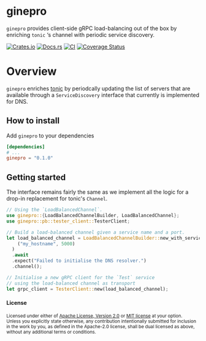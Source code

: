 # ginepro

`ginepro` provides client-side gRPC load-balancing out of the box by enriching `tonic` ‘s channel with periodic service discovery.

[![Crates.io](https://img.shields.io/crates/v/ginepro.svg)](https://crates.io/crates/ginepro)
[![Docs.rs](https://docs.rs/ginepro/badge.svg)](https://docs.rs/ginepro)
[![CI](https://github.com/TrueLayer/ginepro/workflows/CI/badge.svg)](https://github.com/TrueLayer/ginepro/actions)
[![Coverage Status](https://coveralls.io/repos/github/TrueLayer/ginepro/badge.svg?branch=main&t=UWgSpm)](https://coveralls.io/github/TrueLayer/ginepro?branch=main)

# Overview

`ginepro` enriches [tonic](https://github.com/hyperium/tonic) by periodcally updating the list of
servers that are available through a `ServiceDiscovery` interface that currently is implemented for DNS.

## How to install

Add `ginepro` to your dependencies

```toml
[dependencies]
# ...
ginepro = "0.1.0"
```

## Getting started
The interface remains fairly the same as we implement all the logic for a drop-in replacement for
tonic's `Channel`.

```rust
// Using the `LoadBalancedChannel`.
use ginepro::{LoadBalancedChannelBuilder, LoadBalancedChannel};
use ginepro::pb::tester_client::TesterClient;

// Build a load-balanced channel given a service name and a port.
let load_balanced_channel = LoadBalancedChannelBuilder::new_with_service(
    ("my_hostname", 5000)
  )
  .await
  .expect("Failed to initialise the DNS resolver.")
  .channel();

// Initialise a new gRPC client for the `Test` service
// using the load-balanced channel as transport
let grpc_client = TesterClient::new(load_balanced_channel);
```

#### License

<sup>
Licensed under either of <a href="LICENSE-APACHE">Apache License, Version
2.0</a> or <a href="LICENSE-MIT">MIT license</a> at your option.
</sup>

<br>

<sub>
Unless you explicitly state otherwise, any contribution intentionally submitted
for inclusion in the work by you, as defined in the Apache-2.0 license, shall be
dual licensed as above, without any additional terms or conditions.
</sub>
